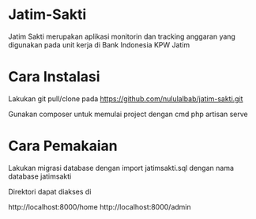 # Jatim-Sakti
Jatim Sakti merupakan aplikasi monitorin dan tracking anggaran yang digunakan pada unit kerja di Bank Indonesia KPW Jatim

# Cara Instalasi

Lakukan git pull/clone pada https://github.com/nululalbab/jatim-sakti.git

Gunakan composer untuk memulai project dengan cmd
php artisan serve

# Cara Pemakaian

Lakukan migrasi database dengan import jatimsakti.sql dengan nama database jatimsakti

Direktori dapat diakses di

http://localhost:8000/home
http://localhost:8000/admin

